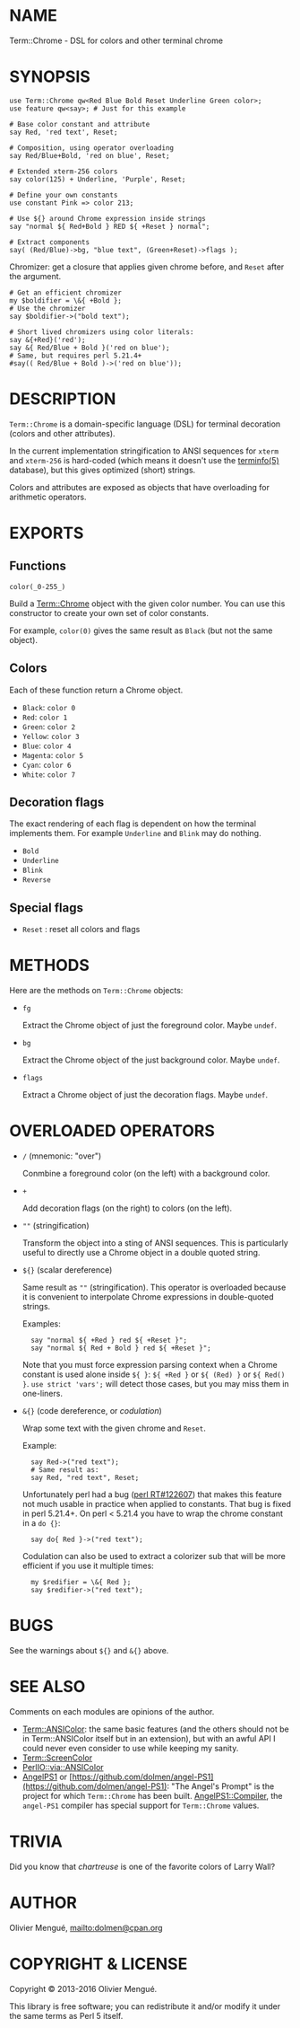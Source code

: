 # NAME

Term::Chrome - DSL for colors and other terminal chrome

# SYNOPSIS

    use Term::Chrome qw<Red Blue Bold Reset Underline Green color>;
    use feature qw<say>; # Just for this example

    # Base color constant and attribute
    say Red, 'red text', Reset;

    # Composition, using operator overloading
    say Red/Blue+Bold, 'red on blue', Reset;

    # Extended xterm-256 colors
    say color(125) + Underline, 'Purple', Reset;

    # Define your own constants
    use constant Pink => color 213;

    # Use ${} around Chrome expression inside strings
    say "normal ${ Red+Bold } RED ${ +Reset } normal";

    # Extract components
    say( (Red/Blue)->bg, "blue text", (Green+Reset)->flags );

Chromizer: get a closure that applies given chrome before, and `Reset` after
the argument.

    # Get an efficient chromizer
    my $boldifier = \&{ +Bold };
    # Use the chromizer
    say $boldifier->("bold text");

    # Short lived chromizers using color literals:
    say &{+Red}('red');
    say &{ Red/Blue + Bold }('red on blue');
    # Same, but requires perl 5.21.4+
    #say(( Red/Blue + Bold )->('red on blue'));

# DESCRIPTION

`Term::Chrome` is a domain-specific language (DSL) for terminal decoration
(colors and other attributes).

In the current implementation stringification to ANSI sequences for `xterm`
and `xterm-256` is hard-coded (which means it doesn't use the [terminfo(5)](http://man.he.net/man5/terminfo)
database), but this gives optimized (short) strings.

Colors and attributes are exposed as objects that have overloading for
arithmetic operators.

# EXPORTS

## Functions

`color(_0-255_)`

Build a [Term::Chrome](https://metacpan.org/pod/Term::Chrome) object with the given color number. You can use this
constructor to create your own set of color constants.

For example, `color(0)` gives the same result as `Black` (but not the same
object).

## Colors

Each of these function return a Chrome object.

- `Black`: `color 0`
- `Red`: `color 1`
- `Green`: `color 2`
- `Yellow`: `color 3`
- `Blue`: `color 4`
- `Magenta`: `color 5`
- `Cyan`: `color 6`
- `White`: `color 7`

## Decoration flags

The exact rendering of each flag is dependent on how the terminal implements
them. For example `Underline` and `Blink` may do nothing.

- `Bold`
- `Underline`
- `Blink`
- `Reverse`

## Special flags

- `Reset` : reset all colors and flags

# METHODS

Here are the methods on `Term::Chrome` objects:

- `fg`

    Extract the Chrome object of just the foreground color. Maybe `undef`.

- `bg`

    Extract the Chrome object of the just background color. Maybe `undef`.

- `flags`

    Extract a Chrome object of just the decoration flags. Maybe `undef`.

# OVERLOADED OPERATORS

- `/` (mnemonic: "over")

    Conmbine a foreground color (on the left) with a background color.

- `+`

    Add decoration flags (on the right) to colors (on the left).

- `""` (stringification)

    Transform the object into a sting of ANSI sequences. This is
    particularly useful to directly use a Chrome object in a double quoted string.

- `${}` (scalar dereference)

    Same result as `""` (stringification). This operator is overloaded because
    it is convenient to interpolate Chrome expressions in double-quoted strings.

    Examples:

        say "normal ${ +Red } red ${ +Reset }";
        say "normal ${ Red + Bold } red ${ +Reset }";

    Note that you must force expression parsing context when a Chrome constant is
    used alone inside `${ }`: `${ +Red }` or `${ (Red) }` or `${ Red() }`.
    `use strict 'vars';` will detect those cases, but you may miss them in
    one-liners.

- `&{}` (code dereference, or _codulation_)

    Wrap some text with the given chrome and `Reset`.

    Example:

        say Red->("red text");
        # Same result as:
        say Red, "red text", Reset;

    Unfortunately perl had a bug
    ([perl RT#122607](https://rt.perl.org/Ticket/Display.html?id=122607)) that makes this feature not much usable in practice when applied to constants. That bug
    is fixed in perl 5.21.4+.
    On perl < 5.21.4 you have to wrap the chrome constant in a `do {}`:

        say do{ Red }->("red text");

    Codulation can also be used to extract a colorizer sub that will be more
    efficient if you use it multiple times:

        my $redifier = \&{ Red };
        say $redifier->("red text");

# BUGS

See the warnings about `${}` and `&{}` above.

# SEE ALSO

Comments on each modules are opinions of the author.

- [Term::ANSIColor](https://metacpan.org/pod/Term::ANSIColor): the same basic features (and the others should not be in
Term::ANSIColor itself but in an extension), but with an awful API I could never
even consider to use while keeping my sanity.
- [Term::ScreenColor](https://metacpan.org/pod/Term::ScreenColor)
- [PerlIO::via::ANSIColor](https://metacpan.org/pod/PerlIO::via::ANSIColor)
- [AngelPS1](https://metacpan.org/pod/AngelPS1) or [https://github.com/dolmen/angel-PS1](https://github.com/dolmen/angel-PS1): "The Angel's Prompt" is
the project for which `Term::Chrome` has been built. [AngelPS1::Compiler](https://metacpan.org/pod/AngelPS1::Compiler),
the `angel-PS1` compiler has special support for `Term::Chrome` values.

# TRIVIA

Did you know that _chartreuse_ is one of the favorite colors of Larry Wall?

# AUTHOR

Olivier Mengué, [mailto:dolmen@cpan.org](mailto:dolmen@cpan.org)

# COPYRIGHT & LICENSE

Copyright © 2013-2016 Olivier Mengué.

This library is free software; you can redistribute it and/or modify it under
the same terms as Perl 5 itself.
